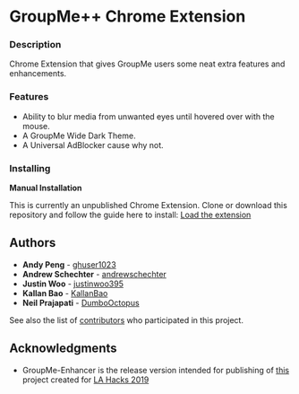 # GroupMe++ Chrome Extension

### Description

Chrome Extension that gives GroupMe users some neat extra features and enhancements.

### Features

- Ability to blur media from unwanted eyes until hovered over with the mouse.
- A GroupMe Wide Dark Theme.
- A Universal AdBlocker cause why not.


### Installing

**Manual Installation**

This is currently an unpublished Chrome Extension. Clone or download this repository and follow the guide here to install: [Load the extension](https://developer.chrome.com/extensions/getstarted#unpacked)


## Authors

* **Andy Peng** - [ghuser1023](https://github.com/ghuser1023)
* **Andrew Schechter** - [andrewschechter](https://github.com/andrewschechter)
* **Justin Woo** - [justinwoo395](https://github.com/justinwoo395)
* **Kallan Bao** - [KallanBao](https://github.com/KallanBao)
* **Neil Prajapati** - [DumboOctopus](https://github.com/DumboOctopus)


See also the list of [contributors](https://github.com/justinwoo395/GroupMe-Extension/graphs/contributors) who participated in this project.


## Acknowledgments

* GroupMe-Enhancer is the release version intended for publishing of [this](https://github.com/justinwoo395/GroupMe-Extension) project created for [LA Hacks 2019](https://lahacks.com/)

